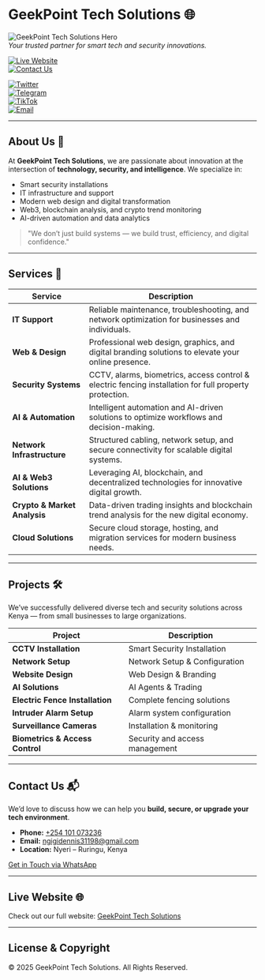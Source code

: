 # GeekPoint Tech Solutions 🌐

![GeekPoint Tech Solutions Hero](https://theverifiedgeek.github.io/geekpointtechsolutions/assets/img/hero-preview.png)  
*Your trusted partner for smart tech and security innovations.*

[![Live Website](https://img.shields.io/badge/Live-Website-007bff?style=for-the-badge&logo=google-chrome&logoColor=white)](https://theverifiedgeek.github.io/geekpointtechsolutions/)  
[![Contact Us](https://img.shields.io/badge/Contact-Get%20in%20Touch-00ffcc?style=for-the-badge&logo=whatsapp&logoColor=white)](https://theverifiedgeek.github.io/geekpointtechsolutions/#contact)  

[![Twitter](https://img.shields.io/badge/Twitter-@_thecryptogeek_-1DA1F2?style=flat&logo=twitter&logoColor=white)](https://x.com/_thecryptogeek_)  
[![Telegram](https://img.shields.io/badge/Telegram-@thegeekverified-0088cc?style=flat&logo=telegram&logoColor=white)](https://t.me/thegeekverified)  
[![TikTok](https://img.shields.io/badge/TikTok-@the.geek_drops-000000?style=flat&logo=tiktok&logoColor=white)](https://tiktok.com/@the.geek_drops)  
[![Email](https://img.shields.io/badge/Email-ngigidennis31198@gmail.com-D14836?style=flat&logo=gmail&logoColor=white)](mailto:ngigidennis31198@gmail.com)

---

## About Us 🏢

At **GeekPoint Tech Solutions**, we are passionate about innovation at the intersection of **technology, security, and intelligence**. We specialize in:  

- Smart security installations  
- IT infrastructure and support  
- Modern web design and digital transformation  
- Web3, blockchain analysis, and crypto trend monitoring  
- AI-driven automation and data analytics  

> "We don’t just build systems — we build trust, efficiency, and digital confidence."

---

## Services 💼

| Service | Description |
|---------|-------------|
| **IT Support** | Reliable maintenance, troubleshooting, and network optimization for businesses and individuals. |
| **Web & Design** | Professional web design, graphics, and digital branding solutions to elevate your online presence. |
| **Security Systems** | CCTV, alarms, biometrics, access control & electric fencing installation for full property protection. |
| **AI & Automation** | Intelligent automation and AI-driven solutions to optimize workflows and decision-making. |
| **Network Infrastructure** | Structured cabling, network setup, and secure connectivity for scalable digital systems. |
| **AI & Web3 Solutions** | Leveraging AI, blockchain, and decentralized technologies for innovative digital growth. |
| **Crypto & Market Analysis** | Data-driven trading insights and blockchain trend analysis for the new digital economy. |
| **Cloud Solutions** | Secure cloud storage, hosting, and migration services for modern business needs. |

---

## Projects 🛠️

We’ve successfully delivered diverse tech and security solutions across Kenya — from small businesses to large organizations.

| Project | Description |
|---------|-------------|
| **CCTV Installation** | Smart Security Installation |
| **Network Setup** | Network Setup & Configuration |
| **Website Design** | Web Design & Branding |
| **AI Solutions** | AI Agents & Trading |
| **Electric Fence Installation** | Complete fencing solutions |
| **Intruder Alarm Setup** | Alarm system configuration |
| **Surveillance Cameras** | Installation & monitoring |
| **Biometrics & Access Control** | Security and access management |

---

## Contact Us 📬

We’d love to discuss how we can help you **build, secure, or upgrade your tech environment**.

- **Phone:** [+254 101 073236](tel:+254101073236)  
- **Email:** [ngigidennis31198@gmail.com](mailto:ngigidennis31198@gmail.com)  
- **Location:** Nyeri – Ruringu, Kenya  

[Get in Touch via WhatsApp](https://wa.me/254101073236)

---

## Live Website 🌐

Check out our full website: [GeekPoint Tech Solutions](https://theverifiedgeek.github.io/geekpointtechsolutions/)

---

## License & Copyright 

© 2025 GeekPoint Tech Solutions. All Rights Reserved.



